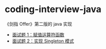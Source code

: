 # coding-interview-java

《剑指 Offer》第二版的 java 实现

* [面试题 1：赋值运算符函数](https://github.com/andavid/coding-interview-java/tree/master/src/_01)
* [面试题 2：实现 Singleton 模式](https://github.com/andavid/coding-interview-java/tree/master/src/_02)